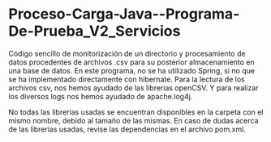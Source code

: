 # Proceso-Carga-Java--Programa-De-Prueba_V2_Servicios

Código sencillo de monitorización de un directorio y procesamiento de datos procedentes de archivos .csv para su posterior almacenamiento en una base de datos.
En este programa, no se ha utilizado Spring, si no que se ha implementado directamente con hibernate.
Para la lectura de los archivos csv, nos hemos ayudado de las librerias openCSV. Y para realizar los diversos logs nos hemos ayudado de apache.log4j.

No todas las librerias usadas se encuentran disponibles en la carpeta con el mismo nombre, debido al tamaño de las mismas. En caso de dudas acerca de las librerias usadas, revise las dependencias en el archivo pom.xml.
